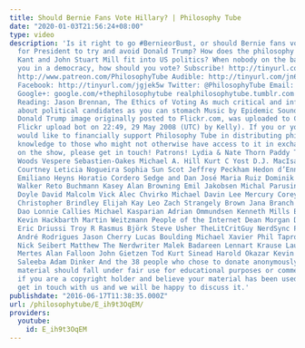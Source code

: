 ```yaml
---
title: Should Bernie Fans Vote Hillary? | Philosophy Tube
date: "2020-01-03T21:56:24+08:00"
type: video
description: 'Is it right to go #BernieorBust, or should Bernie fans vote Clinton
  for President to try and avoid Donald Trump? How does the philosophy of Immanuel
  Kant and John Stuart Mill fit into US politics? When nobody on the ballot represents
  you in a democracy, how should you vote? Subscribe! http://tinyurl.com/pr99a46 Patreon:
  http://www.patreon.com/PhilosophyTube Audible: http://tinyurl.com/jn6tpup FAQ: http://tinyurl.com/j8bo4gb
  Facebook: http://tinyurl.com/jgjek5w Twitter: @PhilosophyTube Email: ollysphilosophychannel@gmail.com
  Google+: google.com/+thephilosophytube realphilosophytube.tumblr.com Recommended
  Reading: Jason Brennan, The Ethics of Voting As much critical and informed information
  about political candidates as you can stomach Music by Epidemic Sound (Epidemicsound.com)
  Donald Trump image originally posted to Flickr.com, was uploaded to Commons using
  Flickr upload bot on 22:49, 29 May 2008 (UTC) by Kelly). If you or your organisation
  would like to financially support Philosophy Tube in distributing philosophical
  knowledge to those who might not otherwise have access to it in exchange for credits
  on the show, please get in touch! Patrons! Lydia & Nate Thorn Paddy Tarrant Samuel
  Woods Vespere Sebastien-Oakes Michael A. Hill Kurt C Yost D.J. MacIsaac Thomas Zei
  Courtney Leticia Nogueira Sophia Sun Scot Jeffrey Peckham Hedon d’Ennui Glenn Murphy
  Emiliano Heyns Horatio Cordero Sedge and Dan José Maria Ruiz Dominik Eran Ian George
  Walker Reto Buchmann Kasey Alan Browning Emil Jakobsen Michal Parusinski Charles
  Doyle David Malcolm Vick Alec Chvirko Michael Davin Lee Mercury Corey Mohler Johannes
  Christopher Brindley Elijah Kay Leo Zach Strangely Brown Jana Branch Nathan Phi
  Dao Lonnie Callies Michael Kasparian Adrian Ommundsen Kenneth Mills Bryan Gillis
  Kevin Hackbarth Martin Weitzmann People of the Internet Dean Morgan Denjamin Boles
  Eric Driussi Troy R Rasmus Björk Steve Usher TheLitCritGuy NerdSync Productions
  André Rodrigues Jason Cherry Lucas Boulding Michael Xavier Phil Taprogge Juho Laitalainen
  Nick Seibert Matthew The Nerdwriter Malek Badareen Lennart Krause Laura Böse Christian
  Mertes Alan Falloon John Gietzen Tod Kurt Sinead Harold Okazar Kevin Thomsen Tom
  Saleeba Adam Dinker And the 38 people who chose to donate anonymously! Any copyrighted
  material should fall under fair use for educational purposes or commentary, but
  if you are a copyright holder and believe your material has been used unfairly please
  get in touch with us and we will be happy to discuss it.'
publishdate: "2016-06-17T11:38:35.000Z"
url: /philosophytube/E_ih9t3OqEM/
providers:
  youtube:
    id: E_ih9t3OqEM
---
```

